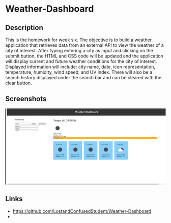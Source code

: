 # Weather-Dashboard

## Description

This is the homework for week six. The objective is to build a weather application that retrieves data from an external API to view the weather of a city of interest. After typing entering a city as input and clicking on the submit button, the HTML and CSS code will be updated and the application will display current and future weather conditions for the city of interest. Displayed information will include: city name, date, icon representation, temperature, humidity, wind speed, and UV index. There will also be a search history displayed under the search bar and can be cleared with the clear button.

## Screenshots

![Dashboard](assets/images/Dashboard.png)

## Links

* https://github.com/LostandConfusedStudent/Weather-Dashboard
* 